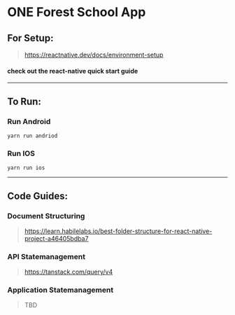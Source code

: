 # ONE Forest School App

## For Setup:

> https://reactnative.dev/docs/environment-setup

#### check out the react-native quick start guide

---

## To Run: 

### Run Android
```
yarn run andriod 
```

### Run IOS 
```
yarn run ios
```
---

## Code Guides:

### Document Structuring

> https://learn.habilelabs.io/best-folder-structure-for-react-native-project-a46405bdba7

### API Statemanagement
> https://tanstack.com/query/v4

### Application Statemanagement

> TBD


